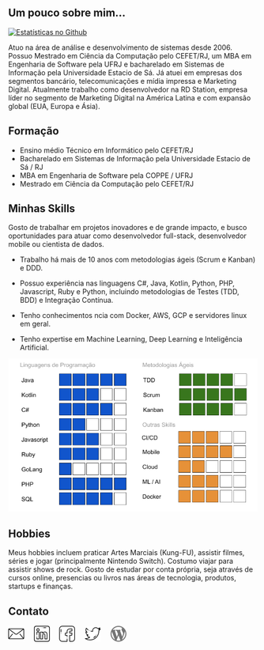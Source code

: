 ## Um pouco sobre mim...

[![Estatísticas no Github](https://github-readme-stats.vercel.app/api?username=ramonsilvanet)](https://github.com/ramonsilvanet/github-readme-stats)


Atuo  na área de análise e desenvolvimento de sistemas desde 2006. Possuo Mestrado em Ciência da Computação pelo CEFET/RJ, um MBA em Engenharia de Software pela UFRJ e bacharelado em Sistemas de Informação pela Universidade Estacio de Sá.  Já atuei  em empresas dos segmentos bancário, telecomunicações e mídia impressa e Marketing Digital. Atualmente trabalho como desenvolvedor na RD Station, empresa líder no segmento de Marketing Digital na América Latina e com expansão global (EUA, Europa e Ásia).

## Formação
* Ensino médio Técnico em Informático pelo CEFET/RJ
* Bacharelado em Sistemas de Informação pela Universidade Estacio de Sá / RJ
* MBA em Engenharia de Software pela COPPE / UFRJ
* Mestrado em Ciência da Computação pelo CEFET/RJ

## Minhas Skills

Gosto de trabalhar em projetos inovadores e de grande impacto, e busco oportunidades para atuar como desenvolvedor full-stack, desenvolvedor mobile ou cientista de dados. 
 
* Trabalho há mais de 10 anos com metodologias ágeis (Scrum e Kanban) e DDD.

* Possuo experiência nas linguagens C#, Java, Kotlin, Python, PHP, Javascript, Ruby e Python, incluindo metodologias de Testes (TDD, BDD) e Integração Contínua. 
 
* Tenho conhecimentos ncia com Docker, AWS, GCP e servidores linux em geral.  

* Tenho expertise em Machine Learning, Deep Learning e Inteligência Artificial.

![Minhas Skills](https://github.com/ramonsilvanet/ramonsilvanet/blob/master/skills.png)

 
## Hobbies
Meus hobbies incluem praticar Artes Marciais (Kung-FU), assistir filmes, séries e jogar (principalmente Nintendo Switch). Costumo viajar para assistir shows de rock. Gosto de estudar por conta própria, seja através de cursos online, presencias ou livros nas áreas de tecnologia, produtos, startups e finanças. 
 
## Contato

[![email](https://github.com/ramonsilvanet/ramonsilvanet/blob/master/email.png)](mailto:rsilva@ramonsilva.net)&nbsp;&nbsp;&nbsp;&nbsp;
[![linkedin](https://github.com/ramonsilvanet/ramonsilvanet/blob/master/linkedin.png)](https://www.linkedin.com/in/ramon-ferreira-silva-9ab64212)&nbsp;&nbsp;&nbsp;&nbsp;
[![facebook](https://github.com/ramonsilvanet/ramonsilvanet/blob/master/facebook.png)](http://www.facebook.com/100000481358401)&nbsp;&nbsp;&nbsp;&nbsp;
[![Twitter](https://github.com/ramonsilvanet/ramonsilvanet/blob/master/twitter-2.png)](https://twitter.com/ramonsilva_net)&nbsp;&nbsp;&nbsp;&nbsp;
[![Blog](https://github.com/ramonsilvanet/ramonsilvanet/blob/master/wordpress.png)](http://www.ramonsilva.net)
